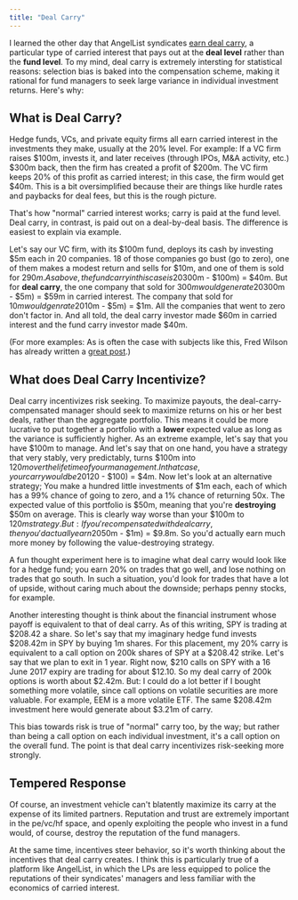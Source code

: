 ```yaml
---
title: "Deal Carry"
---
```


I learned the other day that AngelList syndicates [earn deal carry](https://angel.co/economics-syndicates), a particular type of carried interest that pays out at the **deal level** rather than the **fund level**. To my mind, deal carry is extremely intersting for statistical reasons: selection bias is baked into the compensation scheme, making it rational for fund managers to seek large variance in individual investment returns. Here's why:

## What is Deal Carry?

Hedge funds, VCs, and private equity firms all earn carried interest in the investments they make, usually at the 20% level. For example: If a VC firm raises $100m, invests it, and later receives (through IPOs, M&A activity, etc.) $300m back, then the firm has created a profit of $200m. The VC firm keeps 20% of this profit as carried interest; in this case, the firm would get $40m. This is a bit oversimplified because their are things like hurdle rates and paybacks for deal fees, but this is the rough picture.

That's how "normal" carried interest works; carry is paid at the fund level. Deal carry, in contrast, is paid out on a deal-by-deal basis. The difference is easiest to explain via example.

Let's say our VC firm, with its $100m fund, deploys its cash by investing $5m each in 20 companies. 18 of those companies go bust (go to zero), one of them makes a modest return and sells for $10m, and one of them is sold for $290m. As above, the fund carry in this case is 20% x ($300m - $100m) = $40m. But for **deal carry**, the one company that sold for $300m would generate 20% x ($300m - $5m) = $59m in carried interest. The company that sold for $10m would genrate 20% x ($10m - $5m) = $1m. All the companies that went to zero don't factor in. And all told, the deal carry investor made $60m in carried interest and the fund carry investor made $40m.

(For more examples: As is often the case with subjects like this, Fred Wilson has already written a [great post](http://avc.com/2016/02/fund-level-vs-deal-by-deal-carry/).)

## What does Deal Carry Incentivize?

Deal carry incentivizes risk seeking. To maximize payouts, the deal-carry-compensated manager should seek to maximize returns on his or her best deals, rather than the aggregate portfolio. This means it could be more lucrative to put together a portfolio with a **lower** expected value as long as the variance is sufficiently higher. As an extreme example, let's say that you have $100m to manage. And let's say that on one hand, you have a strategy that very stably, very predictably, turns $100m into $120m over the lifetime of your management. In that case, your carry would be 20% x ($120 - $100) = $4m. Now let's look at an alternative strategy; You make a hundred little investments of $1m each, each of which has a 99% chance of going to zero, and a 1% chance of returning 50x. The expected value of this portfolio is $50m, meaning that you're **destroying** $50m on average. This is clearly way worse than your $100m to $120m strategy. But: If you're compensated with deal carry, then you'd actually earn 20% x ($50m - $1m) = $9.8m. So you'd actually earn much more money by following the value-destroying strategy.

A fun thought experiment here is to imagine what deal carry would look like for a hedge fund; you earn 20% on trades that go well, and lose nothing on trades that go south. In such a situation, you'd look for trades that have a lot of upside, without caring much about the downside; perhaps penny stocks, for example.

Another interesting thought is think about the financial instrument whose payoff is equivalent to that of deal carry. As of this writing, SPY is trading at $208.42 a share. So let's say that my imaginary hedge fund invests $208.42m in SPY by buying 1m shares. For this placement, my 20% carry is equivalent to a call option on 200k shares of SPY at a $208.42 strike. Let's say that we plan to exit in 1 year. Right now, $210 calls on SPY with a 16 June 2017 expiry are trading for about $12.10. So my deal carry of 200k options is worth about $2.42m. But: I could do a lot better if I bought something more volatile, since call options on volatile securities are more valuable. For example, EEM is a more volatile ETF. The same $208.42m investment here would generate about $3.21m of carry.

This bias towards risk is true of "normal" carry too, by the way; but rather than being a call option on each individual investment, it's a call option on the overall fund. The point is that deal carry incentivizes risk-seeking more strongly.

## Tempered Response

Of course, an investment vehicle can't blatently maximize its carry at the expense of its limited partners. Reputation and trust are extremely important in the pe/vc/hf space, and openly exploiting the people who invest in a fund would, of course, destroy the reputation of the fund managers.

At the same time, incentives steer behavior, so it's worth thinking about the incentives that deal carry creates. I think this is particularly true of a platform like AngelList, in which the LPs are less equipped to police the reputations of their syndicates' managers and less familiar with the economics of carried interest.

